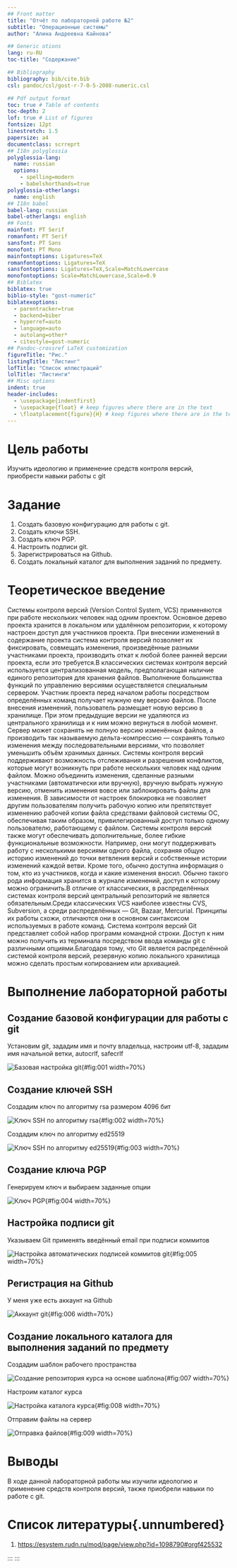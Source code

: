 ```yaml
---
## Front matter
title: "Отчёт по лабораторной работе №2"
subtitle: "Операционные системы"
author: "Алина Андреевна Кайнова"

## Generic otions
lang: ru-RU
toc-title: "Содержание"

## Bibliography
bibliography: bib/cite.bib
csl: pandoc/csl/gost-r-7-0-5-2008-numeric.csl

## Pdf output format
toc: true # Table of contents
toc-depth: 2
lof: true # List of figures
fontsize: 12pt
linestretch: 1.5
papersize: a4
documentclass: scrreprt
## I18n polyglossia
polyglossia-lang:
  name: russian
  options:
	- spelling=modern
	- babelshorthands=true
polyglossia-otherlangs:
  name: english
## I18n babel
babel-lang: russian
babel-otherlangs: english
## Fonts
mainfont: PT Serif
romanfont: PT Serif
sansfont: PT Sans
monofont: PT Mono
mainfontoptions: Ligatures=TeX
romanfontoptions: Ligatures=TeX
sansfontoptions: Ligatures=TeX,Scale=MatchLowercase
monofontoptions: Scale=MatchLowercase,Scale=0.9
## Biblatex
biblatex: true
biblio-style: "gost-numeric"
biblatexoptions:
  - parentracker=true
  - backend=biber
  - hyperref=auto
  - language=auto
  - autolang=other*
  - citestyle=gost-numeric
## Pandoc-crossref LaTeX customization
figureTitle: "Рис."
listingTitle: "Листинг"
lofTitle: "Список иллюстраций"
lolTitle: "Листинги"
## Misc options
indent: true
header-includes:
  - \usepackage{indentfirst}
  - \usepackage{float} # keep figures where there are in the text
  - \floatplacement{figure}{H} # keep figures where there are in the text
---
```


# Цель работы

Изучить идеологию и применение средств контроля версий, приобрести навыки работы с git

# Задание

1. Создать базовую конфигурацию для работы с git.
2. Создать ключи SSH.
3. Создать ключ PGP.
4. Настроить подписи git.
5. Зарегистрироваться на Github.
6. Создать локальный каталог для выполнения заданий по предмету.

# Теоретическое введение

Системы контроля версий (Version Control System, VCS) применяются при работе нескольких человек над одним проектом. Основное дерево проекта хранится в локальном или удалённом репозитории, к которому настроен доступ для участников проекта. При внесении изменений в содержание проекта система контроля версий позволяет их фиксировать, совмещать изменения, произведённые разными участниками проекта, производить откат к любой более ранней версии проекта, если это требуется.В классических системах контроля версий используется централизованная модель, предполагающая наличие единого репозитория для хранения файлов. Выполнение большинства функций по управлению версиями осуществляется специальным сервером. Участник проекта перед началом работы посредством определённых команд получает нужную ему версию файлов. После внесения изменений, пользователь размещает новую версию в хранилище. При этом предыдущие версии не удаляются из центрального хранилища и к ним можно вернуться в любой момент. Сервер может сохранять не полную версию изменённых файлов, а производить так называемую дельта-компрессию — сохранять только изменения между последовательными версиями, что позволяет уменьшить объём хранимых данных. Системы контроля версий поддерживают возможность отслеживания и разрешения конфликтов, которые могут возникнуть при работе нескольких человек над одним файлом. Можно объединить изменения, сделанные разными участниками (автоматически или вручную), вручную выбрать нужную версию, отменить изменения вовсе или заблокировать файлы для изменения. В зависимости от настроек блокировка не позволяет другим пользователям получить рабочую копию или препятствует изменению рабочей копии файла средствами файловой системы ОС, обеспечивая таким образом, привилегированный доступ только одному пользователю, работающему с файлом. Системы контроля версий также могут обеспечивать дополнительные, более гибкие функциональные возможности. Например, они могут поддерживать работу с несколькими версиями одного файла, сохраняя общую историю изменений до точки ветвления версий и собственные истории изменений каждой ветви. Кроме того, обычно доступна информация о том, кто из участников, когда и какие изменения вносил. Обычно такого рода информация хранится в журнале изменений, доступ к которому можно ограничить.В отличие от классических, в распределённых системах контроля версий центральный репозиторий не является обязательным.Среди классических VCS наиболее известны CVS, Subversion, а среди распределённых — Git, Bazaar, Mercurial. Принципы их работы схожи, отличаются они в основном синтаксисом используемых в работе команд.
Система контроля версий Git представляет собой набор программ командной строки. Доступ к ним можно получить из терминала посредством ввода команды git с различными опциями.Благодаря тому, что Git является распределённой системой контроля версий, резервную копию локального хранилища можно сделать простым копированием или архивацией.

# Выполнение лабораторной работы

## Создание базовой конфигурации для работы с git

Установим git, зададим имя и почту владельца, настроим utf-8, зададим имя начальной ветки, autocrlf, safecrlf

![Базовая настройка git](image/1.jpg){#fig:001 width=70%}

## Создание ключей SSH

Создадим ключ по алгоритму rsa размером 4096 бит 

![Ключ SSH по алгоритму rsa](image/2.jpg){#fig:002 width=70%}

Создадим ключ по алгоритму ed25519

![Ключ SSH по алгоритму ed25519](image/3.jpg){#fig:003 width=70%}

## Создание ключа PGP

Генерируем ключ и выбираем заданные опции

![Ключ PGP](image/4.jpg){#fig:004 width=70%}

##  Настройка подписи git

Указываем Git применять введённый email при подписи коммитов

![Настройка автоматических подписей коммитов git](image/5.jpg){#fig:005 width=70%}

## Регистрация на Github

У меня уже есть аккаунт на Github

![Аккаунт git](image/6.jpg){#fig:006 width=70%}

##  Создание локального каталога для выполнения заданий по предмету

Создадим шаблон рабочего пространства

![Создание репозитория курса на основе шаблона](image/7.jpg){#fig:007 width=70%}

Настроим каталог курса

![Настройка каталога курса](image/8.jpg){#fig:008 width=70%}

Отправим файлы на сервер

![Отправка файлов](image/9.jpg){#fig:009 width=70%}


# Выводы

В ходе данной лабораторной работы мы изучили идеологию и применение средств контроля версий, также приобрели навыки по работе с git.

# Список литературы{.unnumbered}

1. https://esystem.rudn.ru/mod/page/view.php?id=1098790#orgf425532

:::
:::
